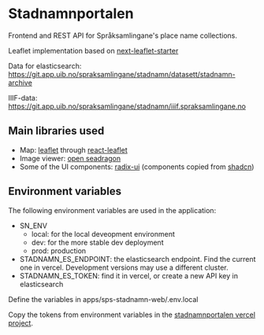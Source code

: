 # Stadnamnportalen
Frontend and REST API for Språksamlingane's place name collections.

Leaflet implementation based on [next-leaflet-starter](https://github.com/colbyfayock/next-leaflet-starter)

Data for elasticsearch:
https://git.app.uib.no/spraksamlingane/stadnamn/datasett/stadnamn-archive


IIIF-data:
https://git.app.uib.no/spraksamlingane/stadnamn/iiif.spraksamlingane.no



## Main libraries used
* Map: [leaflet](https://leafletjs.com/) through [react-leaflet](https://react-leaflet.js.org/)
* Image viewer: [open seadragon](https://openseadragon.github.io/)
* Some of the UI components: [radix-ui](https://www.radix-ui.com/) (components copied from [shadcn](https://ui.shadcn.com/))


## Environment variables

The following environment variables are used in the application:

* SN_ENV
    - local: for the local deveopment environment
    - dev: for the more stable dev deployment
    - prod: production
* STADNAMN_ES_ENDPOINT: the elasticsearch endpoint. Find the current one in vercel. Development versions may use a different cluster.
* STADNAMN_ES_TOKEN: find it in vercel, or create a new API key in elasticsearch

Define the variables in apps/sps-stadnamn-web/.env.local

Copy the tokens from environment variables in the [stadnamnportalen vercel project](https://vercel.com/uib-ub/stadnamnportalen/settings/environment-variabless).



